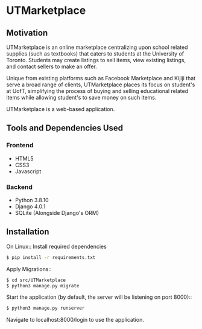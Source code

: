 # UTMarketplace

## Motivation
UTMarketplace is an online marketplace centralizing upon school related supplies (such as textbooks) that caters to students at the University of Toronto. Students may create listings
to sell items, view existing listings, and contact sellers to make an offer.

Unique from existing platforms such as Facebook Marketplace and Kijiji that serve a broad range of clients, UTMarketplace places its focus on student's at UofT, simplifying 
the process of buying and selling educational related items while allowing student's to save money on such items.

UTMarketplace is a web-based application.

## Tools and Dependencies Used
### Frontend
- HTML5
- CSS3
- Javascript

### Backend
- Python 3.8.10
- Django 4.0.1
- SQLite (Alongside Django's ORM)

## Installation
On Linux::
Install required dependencies
```bash
$ pip install -r requirements.txt
```

Apply Migrations::
```bash
$ cd src/UTMarketplace
$ python3 manage.py migrate
```

Start the application (by default, the server will be listening on port 8000)::
```bash
$ python3 manage.py runserver
```

Navigate to localhost:8000/login to use the application.

